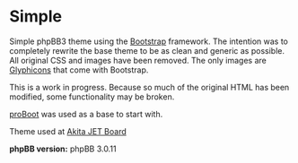 Simple
=======

Simple phpBB3 theme using the [Bootstrap](http://twitter.github.com/bootstrap/) framework. The intention was to completely rewrite the base theme to be as clean and generic as possible. All original CSS and images have been removed. The only images are [Glyphicons](http://glyphicons.com/) that come with Bootstrap.

This is a work in progress. Because so much of the original HTML has been modified, some functionality may be broken.

[proBoot](http://shibulijack.github.io/proBoot/) was used as a base to start with.

Theme used at [Akita JET Board](http://akitajet.com/phpbb/index.php)

**phpBB version:** phpBB 3.0.11
